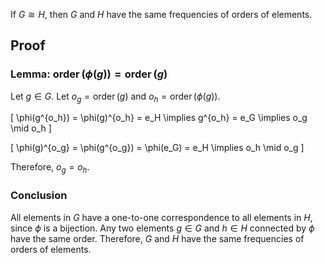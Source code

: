 If $G \cong H$, then $G$ and $H$ have the same frequencies of orders of elements.

## Proof

### Lemma: $\operatorname{order}(\phi(g)) = \operatorname{order}(g)$

Let $g \in G$.
Let $o_g = \operatorname{order}(g)$ and $o_h = \operatorname{order}(\phi(g))$.

\[ \phi(g^{o_h}) = \phi(g)^{o_h} = e_H \implies g^{o_h} = e_G \implies o_g \mid o_h \]

\[ \phi(g)^{o_g} = \phi(g^{o_g}) = \phi(e_G) = e_H \implies o_h \mid o_g \]

Therefore, $o_g = o_h$.

### Conclusion

All elements in $G$ have a one-to-one correspondence to all elements in $H$, since $\phi$ is a bijection.
Any two elements $g \in G$ and $h \in H$ connected by $\phi$ have the same order.
Therefore, $G$ and $H$ have the same frequencies of orders of elements.
